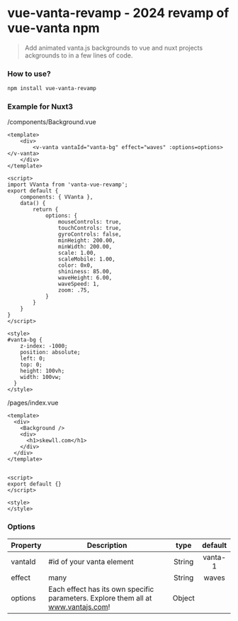 # vue-vanta-revamp - 2024 revamp of vue-vanta npm

> Add animated vanta.js backgrounds to vue and nuxt projects ackgrounds to in a few lines of code.

### How to use?
```bash
npm install vue-vanta-revamp
```

### Example for Nuxt3

/components/Background.vue
```vue
<template>
    <div>   
        <v-vanta vantaId="vanta-bg" effect="waves" :options=options></v-vanta>
    </div>
</template>
  
<script>
import VVanta from 'vanta-vue-revamp';
export default {
    components: { VVanta },
    data() {
        return {
            options: {
                mouseControls: true,
                touchControls: true,
                gyroControls: false,
                minHeight: 200.00,
                minWidth: 200.00,
                scale: 1.00,
                scaleMobile: 1.00,
                color: 0x0,
                shininess: 85.00,
                waveHeight: 6.00,
                waveSpeed: 1,
                zoom: .75,
            }
        }
    }
}
</script>
  
<style>
#vanta-bg {
    z-index: -1000;
    position: absolute;
    left: 0;
    top: 0;
    height: 100vh;
    width: 100vw;
  }
</style>

```


/pages/index.vue
```vue
<template>
  <div>
    <Background />
    <div>
      <h1>skewll.com</h1>
    </div>
  </div>
</template>


<script>
export default {}
</script>

<style>
</style>
```

### Options
|    Property    |    Description   |   type   |	default	|
| -----------------  | ---------------- | :--------: | :----------: |
| vantaId | #id of your vanta element | String | vanta-1 |
| effect         | many | String | waves |
| options  | Each effect has its own specific parameters. Explore them all at www.vantajs.com! | Object | |
